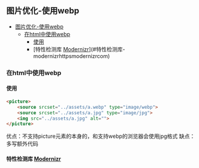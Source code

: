 ## 图片优化-使用webp

<!-- TOC -->

- [图片优化-使用webp](#图片优化-使用webp)
    - [在html中使用webp](#在html中使用webp)
        - [使用<picture>](#使用picture)
        - [特性检测库 [Modernizr](https://modernizr.com/)](#特性检测库-modernizrhttpsmodernizrcom)

<!-- /TOC -->

### 在html中使用webp

#### 使用<picture>
```html
<picture>
    <source srcset="../assets/a.webp" type="image/webp">
    <source srcset="../assets/a.jpg" type="image/jpg">
    <img src="../assets/a.jpg" alt="">
</picture>
```
优点：不支持picture元素的本身的，和支持webp的浏览器会使用jpg格式
缺点：多写额外代码

#### 特性检测库 [Modernizr](https://modernizr.com/)